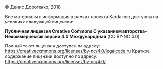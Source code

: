 © Денис Доротенко, 2018

Все материалы и информация в рамках проекта Kardamon доступны на условиях следующей лицензии:<br/>

**Публичная лицензия Creative Commons С указанием авторства-Некоммерческая версии 4.0 Международная** (CC BY-NC 4.0)

Полный текст лицензии доступен по адресу: https://creativecommons.org/licenses/by-nc/4.0/legalcode.ru
Краткое содержание лицензии доступно по адресу: https://creativecommons.org/licenses/by-nc/4.0/
